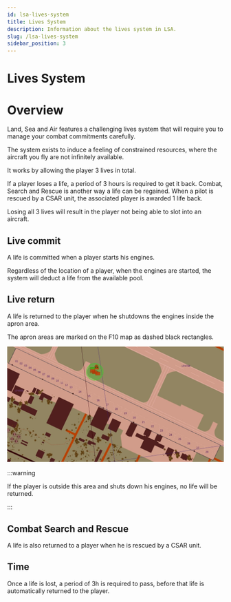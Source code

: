 ```yaml
---
id: lsa-lives-system
title: Lives System
description: Information about the lives system in LSA.
slug: /lsa-lives-system
sidebar_position: 3
---
```


# Lives System

# Overview

Land, Sea and Air features a challenging lives system that will require you to manage your combat commitments carefully.

The system exists to induce a feeling of constrained resources, where the aircraft you fly are not infinitely available.

It works by allowing the player 3 lives in total.

If a player loses a life, a period of 3 hours is required to get it back. Combat, Search and Rescue is another way a life can be regained.
When a pilot is rescued by a CSAR unit, the associated player is awarded 1 life back.

Losing all 3 lives will result in the player not being able to slot into an aircraft.

## Live commit

A life is committed when a player starts his engines. 

Regardless of the location of a player, when the engines are started, the system will deduct a life from the available pool.

## Live return

A life is returned to the player when he shutdowns the engines inside the apron area.

The apron areas are marked on the F10 map as dashed black rectangles.

![apron area](./img/apron_area.jpg "Apron Area")

:::warning

If the player is outside this area and shuts down his engines, no life will be returned.

:::

## Combat Search and Rescue

A life is also returned to a player when he is rescued by a CSAR unit.

## Time

Once a life is lost, a period of 3h is required to pass, before that life is automatically returned to the player.